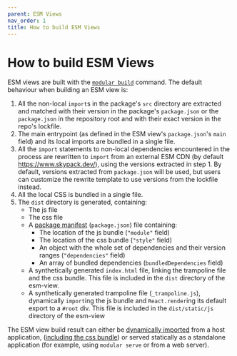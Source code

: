 ```yaml
---
parent: ESM Views
nav_order: 1
title: How to build ESM Views
---
```


# How to build ESM Views

ESM views are built with the [`modular build`](../commands/build.md) command.
The default behaviour when building an ESM view is:

1. All the non-local `import`s in the package's `src` directory are extracted
   and matched with their version in the package's `package.json` or the
   `package.json` in the repository root and with their exact version in the
   repo's lockfile.
2. The main entrypoint (as defined in the ESM view's `package.json`'s `main`
   field) and its local imports are bundled in a single file.
3. All the `import` statements to non-local dependencies encountered in the
   process are rewritten to `import` from an external ESM CDN (by default
   https://www.skypack.dev/), using the versions extracted in step 1. By
   default, versions extracted from `package.json` will be used, but users can
   customize the rewrite template to use versions from the lockfile instead.
4. All the local CSS is bundled in a single file.
5. The `dist` directory is generated, containing:
   - The js file
   - The css file
   - A [package manifest](./output-package-manifest.md) (`package.json`) file
     containing:
     - The location of the js bundle (`"module"` field)
     - The location of the css bundle (`"style"` field)
     - An object with the whole set of dependencies and their version ranges
       (`"dependencies"` field)
     - An array of bundled dependencies (`bundledDependencies` field)
   - A synthetically generated `index.html` file, linking the trampoline file
     and the css bundle. This file is included in the `dist` directory of the
     esm-view.
   - A synthetically generated trampoline file (`_trampoline.js`), dynamically
     `import`ing the js bundle and `React.render`ing its default export to a
     `#root` div. This file is included in the `dist/static/js` directory of the
     esm-view

The ESM view build result can either be
[dynamically imported](https://developer.mozilla.org/en-US/docs/Web/JavaScript/Reference/Statements/import#dynamic_imports)
from a host application,
([including the css bundle](https://web.dev/css-module-scripts/)) or served
statically as a standalone application (for example, using `modular serve` or
from a web server).
